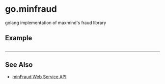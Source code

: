go.minfraud
===========

golang implementation of maxmind's fraud library

## Example

```

```

---

## See Also

* [minFraud Web Service API](http://dev.maxmind.com/minfraud/)
